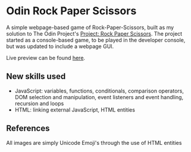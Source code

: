 # Odin Rock Paper Scissors

A simple webpage-based game of Rock-Paper-Scissors, built as my solution to The Odin Project's [Project: Rock Paper Scissors](https://www.theodinproject.com/lessons/foundations-rock-paper-scissors). The project started as a console-based game, to be played in the developer console, but was updated to include a webpage GUI.

Live preview can be found [here](https://ryleyboofa.github.io/odin-rock-paper-scissors/).

## New skills used

-   JavaScript: variables, functions, conditionals, comparison operators, DOM selection and manipulation, event listeners and event handling, recursion and loops
-   HTML: linking external JavaScript, HTML entities

## References

All images are simply Unicode Emoji's through the use of HTML entities
